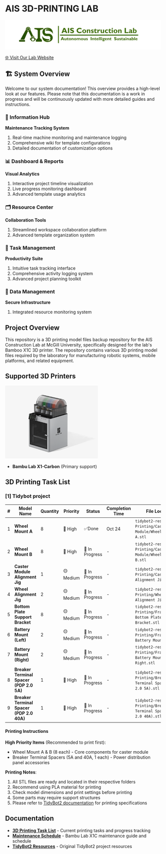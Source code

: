 # AIS 3D-PRINTING LAB 

![AIS Logo](assets/ais_logo.png)

[🌐 Visit Our Lab Website](https://www.shao-lab.com/)

## 🏗️ System Overview

Welcome to our system documentation! This overview provides a high-level look at our features. Please note that this documentation is a work in progress and will be continuously updated with more detailed guides and instructions.

### 📑 Information Hub

**Maintenance Tracking System**

1. Real-time machine monitoring and maintenance logging
2. Comprehensive wiki for template configurations
3. Detailed documentation of customization options

### 📊 Dashboard & Reports

**Visual Analytics**

1. Interactive project timeline visualization
2. Live progress monitoring dashboard
3. Advanced template usage analytics

### 🗂️ Resource Center

**Collaboration Tools**

1. Streamlined workspace collaboration platform
2. Advanced template organization system

### 📝 Task Management

**Productivity Suite**

1. Intuitive task tracking interface
2. Comprehensive activity logging system
3. Advanced project planning toolkit

### 💾 Data Management

**Secure Infrastructure**

1. Integrated resource monitoring system




## Project Overview

This repository is a 3D printing model files backup repository for the AIS Construction Lab at McGill University, specifically designed for the lab's Bamboo X1C 3D printer. The repository contains various 3D printing model files required by the laboratory for manufacturing robotic systems, mobile platforms, and related equipment.

## Supported 3D Printers

<img src="assets/x1c.png" width="300" alt="Bambu Lab X1-Carbon">

- **Bambu Lab X1-Carbon** (Primary support)

## 3D Printing Task List

### [1] Tidybot project

| # | Model Name | Quantity | Priority | Status | Completion Time | File Location |
|---|------------|----------|----------|--------|-----------------|---------------|
| 1 | **Wheel Mount A** | 8 | 🔴 High | ✅Done | Oct 24 | `tidybot2-resources/3D Printing/Caster Module/Wheel Mount A.stl` |
| 2 | **Wheel Mount B** | 8 | 🔴 High | 🔄 In Progress | - | `tidybot2-resources/3D Printing/Caster Module/Wheel Mount B.stl` |
| 3 | **Caster Module Alignment Jig** | 1 | 🟡 Medium | 🔄 In Progress | - | `tidybot2-resources/3D Printing/Caster Module Alignment Jig.stl` |
| 4 | **Wheel Alignment Jig** | 2 | 🟡 Medium | 🔄 In Progress | - | `tidybot2-resources/3D Printing/Wheel Alignment Jig.stl` |
| 5 | **Bottom Plate Support Bracket** | 8 | 🟡 Medium | 🔄 In Progress | - | `tidybot2-resources/3D Printing/Franka/Franka Bottom Plate Support Bracket.stl` |
| 6 | **Battery Mount (Left)** | 2 | 🟡 Medium | 🔄 In Progress | - | `tidybot2-resources/3D Printing/Franka/Franka Battery Mount Left.stl` |
| 7 | **Battery Mount (Right)** | 2 | 🟡 Medium | 🔄 In Progress | - | `tidybot2-resources/3D Printing/Franka/Franka Battery Mount Right.stl` |
| 8 | **Breaker Terminal Spacer (PDP 2.0 5A)** | 1 | 🔴 High | 🔄 In Progress | - | `tidybot2-resources/3D Printing/Breaker Terminal Spacer (PDP 2.0 5A).stl` |
| 9 | **Breaker Terminal Spacer (PDP 2.0 40A)** | 1 | 🔴 High | 🔄 In Progress | - | `tidybot2-resources/3D Printing/Breaker Terminal Spacer (PDP 2.0 40A).stl` |

#### Printing Instructions

**High Priority Items** (Recommended to print first):
- Wheel Mount A & B (8 each) - Core components for caster module
- Breaker Terminal Spacers (5A and 40A, 1 each) - Power distribution panel accessories

**Printing Notes**:
1. All STL files are ready and located in their respective folders
2. Recommend using PLA material for printing
3. Check model dimensions and print settings before printing
4. Some parts may require support structures
5. Please refer to [TidyBot2 documentation](https://tidybot2.github.io/docs/bom/#3d-printing) for printing specifications



## Documentation

- **[3D Printing Task List](#3d-printing-task-list)** - Current printing tasks and progress tracking
- **[Maintenance Schedule](docs/Regular_Maintenance_Schedule.md)** - Bambu Lab X1C maintenance guide and schedule
- **[TidyBot2 Resources](https://github.com/jimmyyhwu/tidybot2-resources)** - Original TidyBot2 project resources

